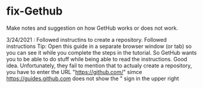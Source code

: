 # fix-Gethub
Make notes and suggestion on how GetHub works or does not work.

3/24/2021 : Followed instructins to create a repository. 
Followed instructions Tip: 
Open this guide in a separate browser window (or tab) so you can see it while you complete the steps in the tutorial.
So GetHub wants you to be able to do stuff while being able to read the instructions. Good idea.
Unfortunately, they fail to mention that to actualy create a repository, you have to enter the URL
"https://github.com/" simce https://guides.github.com does not show the " sign in the upper right
